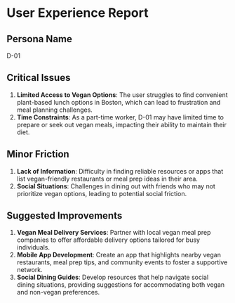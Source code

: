 # User Experience Report

## Persona Name
D-01

## Critical Issues
1. **Limited Access to Vegan Options**: The user struggles to find convenient plant-based lunch options in Boston, which can lead to frustration and meal planning challenges.
2. **Time Constraints**: As a part-time worker, D-01 may have limited time to prepare or seek out vegan meals, impacting their ability to maintain their diet.

## Minor Friction
1. **Lack of Information**: Difficulty in finding reliable resources or apps that list vegan-friendly restaurants or meal prep ideas in their area.
2. **Social Situations**: Challenges in dining out with friends who may not prioritize vegan options, leading to potential social friction.

## Suggested Improvements
1. **Vegan Meal Delivery Services**: Partner with local vegan meal prep companies to offer affordable delivery options tailored for busy individuals.
2. **Mobile App Development**: Create an app that highlights nearby vegan restaurants, meal prep tips, and community events to foster a supportive network.
3. **Social Dining Guides**: Develop resources that help navigate social dining situations, providing suggestions for accommodating both vegan and non-vegan preferences.
